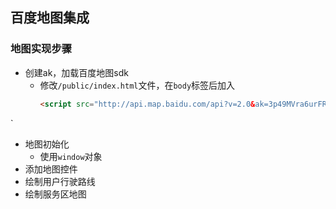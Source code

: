 ## 百度地图集成

### 地图实现步骤
- 创建ak，加载百度地图sdk
    - 修改`/public/index.html`文件，在`body`标签后加入  
        ```html
        <script src="http://api.map.baidu.com/api?v=2.0&ak=3p49MVra6urFRGOT9s8UBWr2"></script>```
  
`
- 地图初始化
    - 使用`window`对象
- 添加地图控件
- 绘制用户行驶路线
- 绘制服务区地图
